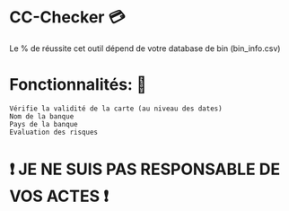 # CC-Checker 💳
Le % de réussite cet outil dépend de votre database de bin (bin_info.csv)

# Fonctionnalités: 🔧
    Vérifie la validité de la carte (au niveau des dates)
    Nom de la banque
    Pays de la banque
    Evaluation des risques


# ❗ JE NE SUIS PAS RESPONSABLE DE VOS ACTES ❗
